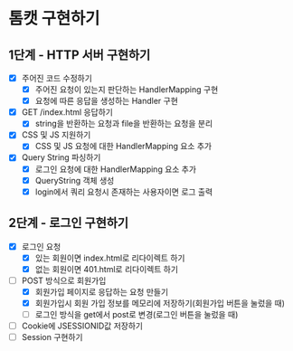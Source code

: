 # 톰캣 구현하기

## 1단계 - HTTP 서버 구현하기
- [x] 주어진 코드 수정하기
  - [x] 주어진 요청이 있는지 판단하는 HandlerMapping 구현
  - [x] 요청에 따른 응답을 생성하는 Handler 구현
- [x] GET /index.html 응답하기
  - [x] string을 반환하는 요청과 file을 반환하는 요청을 분리
- [x] CSS 및 JS 지원하기
  - [x] CSS 및 JS 요청에 대한 HandlerMapping 요소 추가
- [x] Query String 파싱하기
  - [x] 로그인 요청에 대한 HandlerMapping 요소 추가
  - [x] QueryString 객체 생성
  - [x] login에서 쿼리 요청시 존재하는 사용자이면 로그 출력
## 2단계 - 로그인 구현하기
- [x] 로그인 요청
  - [x] 있는 회원이면 index.html로 리다이렉트 하기
  - [x] 없는 회원이면 401.html로 리다이렉트 하기
- [ ] POST 방식으로 회원가입
  - [x] 회원가입 페이지로 응답하는 요청 만들기
  - [x] 회원가입시 회원 가입 정보를 메모리에 저장하기(회원가입 버튼을 눌렀을 때)
  - [ ] 로그인 방식을 get에서 post로 변경(로그인 버튼을 눌렀을 때)
- [ ] Cookie에 JSESSIONID값 저장하기
- [ ] Session 구현하기

